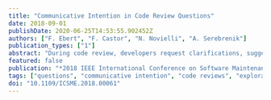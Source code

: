 ```yaml
---
title: "Communicative Intention in Code Review Questions"
date: 2018-09-01
publishDate: 2020-06-25T14:53:55.902452Z
authors: ["F. Ebert", "F. Castor", "N. Novielli", "A. Serebrenik"]
publication_types: ["1"]
abstract: "During code review, developers request clarifications, suggest improvements, or ask for explanations about the rationale behind the implementation choices. We envision the emergence of tools to support developers during code review based on the automatic analysis of the argumentation structure and communicative intentions conveyed by developers' comments. As a preliminary step towards this goal, we conducted an exploratory case study by manually classifying 499 questions extracted from 399 Android code reviews to understand the real communicative intentions they convey. We observed that the majority of questions actually serve information seeking goals. Still, they represent less than half of the annotated sample, with other questions being used to serve a wider variety of developers' communication goals, including suggestions, request for action, and criticism. Based on our findings we formulate hypotheses on communicative intentions in code reviews that should be confirmed or rejected by follow-up studies."
featured: false
publication: "*2018 IEEE International Conference on Software Maintenance and Evolution (ICSME)*"
tags: ["questions", "communicative intention", "code reviews", "exploratory case study", "Android"]
doi: "10.1109/ICSME.2018.00061"
---
```


